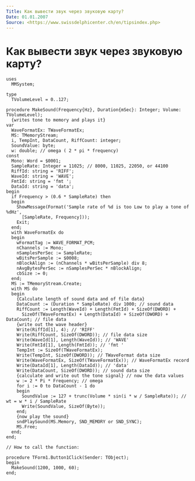 ```yaml
---
Title: Как вывести звук через звуковую карту?
Date: 01.01.2007
Source: <https://www.swissdelphicenter.ch/en/tipsindex.php>
---
```



Как вывести звук через звуковую карту?
======================================

    uses 
      MMSystem; 
     
    type 
      TVolumeLevel = 0..127; 
     
    procedure MakeSound(Frequency{Hz}, Duration{mSec}: Integer; Volume: TVolumeLevel); 
      {writes tone to memory and plays it} 
    var 
      WaveFormatEx: TWaveFormatEx; 
      MS: TMemoryStream; 
      i, TempInt, DataCount, RiffCount: integer; 
      SoundValue: byte; 
      w: double; // omega ( 2 * pi * frequency) 
    const 
      Mono: Word = $0001; 
      SampleRate: Integer = 11025; // 8000, 11025, 22050, or 44100 
      RiffId: string = 'RIFF'; 
      WaveId: string = 'WAVE'; 
      FmtId: string = 'fmt '; 
      DataId: string = 'data'; 
    begin 
      if Frequency > (0.6 * SampleRate) then 
      begin 
        ShowMessage(Format('Sample rate of %d is too Low to play a tone of %dHz', 
          [SampleRate, Frequency])); 
        Exit; 
      end; 
      with WaveFormatEx do 
      begin 
        wFormatTag := WAVE_FORMAT_PCM; 
        nChannels := Mono; 
        nSamplesPerSec := SampleRate; 
        wBitsPerSample := $0008; 
        nBlockAlign := (nChannels * wBitsPerSample) div 8; 
        nAvgBytesPerSec := nSamplesPerSec * nBlockAlign; 
        cbSize := 0; 
      end; 
      MS := TMemoryStream.Create; 
      with MS do 
      begin 
        {Calculate length of sound data and of file data} 
        DataCount := (Duration * SampleRate) div 1000; // sound data 
        RiffCount := Length(WaveId) + Length(FmtId) + SizeOf(DWORD) + 
          SizeOf(TWaveFormatEx) + Length(DataId) + SizeOf(DWORD) + DataCount; // file data 
        {write out the wave header} 
        Write(RiffId[1], 4); // 'RIFF' 
        Write(RiffCount, SizeOf(DWORD)); // file data size 
        Write(WaveId[1], Length(WaveId)); // 'WAVE' 
        Write(FmtId[1], Length(FmtId)); // 'fmt ' 
        TempInt := SizeOf(TWaveFormatEx); 
        Write(TempInt, SizeOf(DWORD)); // TWaveFormat data size 
        Write(WaveFormatEx, SizeOf(TWaveFormatEx)); // WaveFormatEx record 
        Write(DataId[1], Length(DataId)); // 'data' 
        Write(DataCount, SizeOf(DWORD)); // sound data size 
        {calculate and write out the tone signal} // now the data values 
        w := 2 * Pi * Frequency; // omega 
        for i := 0 to DataCount - 1 do 
        begin 
          SoundValue := 127 + trunc(Volume * sin(i * w / SampleRate)); // wt = w * i / SampleRate 
          Write(SoundValue, SizeOf(Byte)); 
        end; 
        {now play the sound} 
        sndPlaySound(MS.Memory, SND_MEMORY or SND_SYNC); 
        MS.Free; 
      end; 
    end; 
     
    // How to call the function: 
     
    procedure TForm1.Button1Click(Sender: TObject); 
    begin 
      MakeSound(1200, 1000, 60); 
    end;

